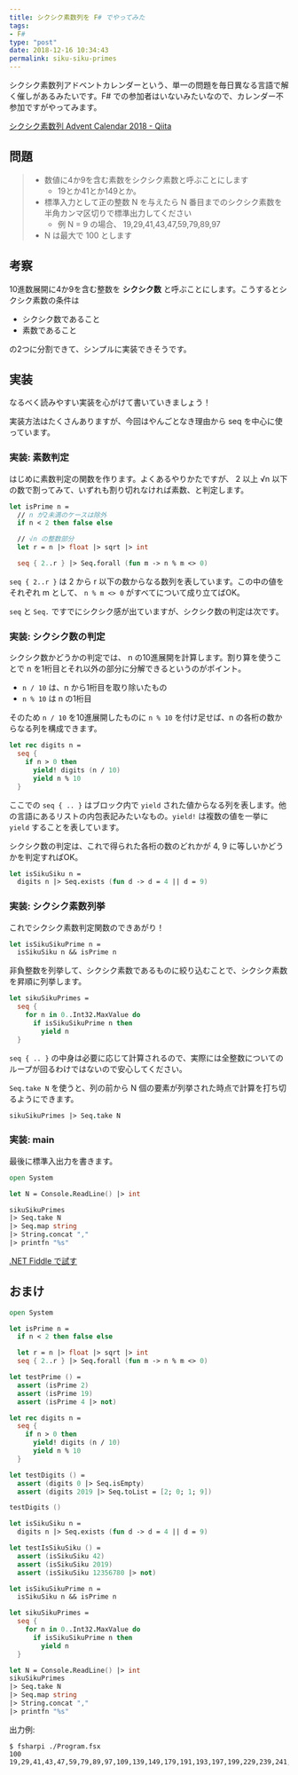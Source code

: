 ```yaml
---
title: シクシク素数列を F# でやってみた
tags:
- F#
type: "post"
date: 2018-12-16 10:34:43
permalink: siku-siku-primes
---
```


シクシク素数列アドベントカレンダーという、単一の問題を毎日異なる言語で解く催しがあるみたいです。F# での参加者はいないみたいなので、カレンダー不参加ですがやってみます。

[シクシク素数列 Advent Calendar 2018 - Qiita](https://qiita.com/advent-calendar/2018/4949prime-series)

## 問題

> - 数値に4か9を含む素数をシクシク素数と呼ぶことにします
>     - 19とか41とか149とか。
> - 標準入力として正の整数 N を与えたら N 番目までのシクシク素数を半角カンマ区切りで標準出力してください
>     - 例 N = 9 の場合、 19,29,41,43,47,59,79,89,97
> - N は最大で 100 とします

## 考察

10進数展開に4か9を含む整数を **シクシク数** と呼ぶことにします。こうするとシクシク素数の条件は

- シクシク数であること
- 素数であること

の2つに分割できて、シンプルに実装できそうです。

## 実装

なるべく読みやすい実装を心がけて書いていきましょう！

実装方法はたくさんありますが、今回はやんごとなき理由から seq を中心に使っています。

### 実装: 素数判定

はじめに素数判定の関数を作ります。よくあるやりかたですが、 2 以上 √n 以下の数で割ってみて、いずれも割り切れなければ素数、と判定します。

```fsharp
let isPrime n =
  // n が2未満のケースは除外
  if n < 2 then false else

  // √n の整数部分
  let r = n |> float |> sqrt |> int

  seq { 2..r } |> Seq.forall (fun m -> n % m <> 0)
```

`seq { 2..r }` は 2 から r 以下の数からなる数列を表しています。この中の値をそれぞれ m として、 `n % m <> 0` がすべてについて成り立てばOK。

`seq` と `Seq.` ですでにシクシク感が出ていますが、シクシク数の判定は次です。

### 実装: シクシク数の判定

シクシク数かどうかの判定では、 n の10進展開を計算します。割り算を使うことで n を1桁目とそれ以外の部分に分解できるというのがポイント。

- `n / 10` は、n から1桁目を取り除いたもの
- `n % 10` は n の1桁目

そのため `n / 10` を10進展開したものに `n % 10` を付け足せば、n の各桁の数からなる列を構成できます。

```fsharp
let rec digits n =
  seq {
    if n > 0 then
      yield! digits (n / 10)
      yield n % 10
  }
```

ここでの `seq { .. }` はブロック内で `yield` された値からなる列を表します。他の言語にあるリストの内包表記みたいなもの。`yield!` は複数の値を一挙に `yield` することを表しています。

シクシク数の判定は、これで得られた各桁の数のどれかが 4, 9 に等しいかどうかを判定すればOK。

```fsharp
let isSikuSiku n =
  digits n |> Seq.exists (fun d -> d = 4 || d = 9)
```

### 実装: シクシク素数列挙

これでシクシク素数判定関数のできあがり！

```fsharp
let isSikuSikuPrime n =
  isSikuSiku n && isPrime n
```

非負整数を列挙して、シクシク素数であるものに絞り込むことで、シクシク素数を昇順に列挙します。

```fsharp
let sikuSikuPrimes =
  seq {
    for n in 0..Int32.MaxValue do
      if isSikuSikuPrime n then
        yield n
  }
```

`seq { .. }` の中身は必要に応じて計算されるので、実際には全整数についてのループが回るわけではないので安心してください。

`Seq.take N` を使うと、列の前から N 個の要素が列挙された時点で計算を打ち切るようにできます。

```fsharp
sikuSikuPrimes |> Seq.take N
```

### 実装: main

最後に標準入出力を書きます。

```fsharp
open System

let N = Console.ReadLine() |> int

sikuSikuPrimes
|> Seq.take N
|> Seq.map string
|> String.concat ","
|> printfn "%s"
```

[.NET Fiddle で試す](https://dotnetfiddle.net/mIJ1qY)

## おまけ

```fsharp
open System

let isPrime n =
  if n < 2 then false else

  let r = n |> float |> sqrt |> int
  seq { 2..r } |> Seq.forall (fun m -> n % m <> 0)

let testPrime () =
  assert (isPrime 2)
  assert (isPrime 19)
  assert (isPrime 4 |> not)

let rec digits n =
  seq {
    if n > 0 then
      yield! digits (n / 10)
      yield n % 10
  }

let testDigits () =
  assert (digits 0 |> Seq.isEmpty)
  assert (digits 2019 |> Seq.toList = [2; 0; 1; 9])

testDigits ()

let isSikuSiku n =
  digits n |> Seq.exists (fun d -> d = 4 || d = 9)

let testIsSikuSiku () =
  assert (isSikuSiku 42)
  assert (isSikuSiku 2019)
  assert (isSikuSiku 12356780 |> not)

let isSikuSikuPrime n =
  isSikuSiku n && isPrime n

let sikuSikuPrimes =
  seq {
    for n in 0..Int32.MaxValue do
      if isSikuSikuPrime n then
        yield n
  }

let N = Console.ReadLine() |> int
sikuSikuPrimes
|> Seq.take N
|> Seq.map string
|> String.concat ","
|> printfn "%s"
```

出力例:

```
$ fsharpi ./Program.fsx
100
19,29,41,43,47,59,79,89,97,109,139,149,179,191,193,197,199,229,239,241,269,293,347,349,359,379,389,397,401,409,419,421,431,433,439,443,449,457,461,463,467,479,487,491,499,509,541,547,569,593,599,619,641,643,647,659,691,709,719,739,743,769,797,809,829,839,859,907,911,919,929,937,941,947,953,967,971,977,983,991,997,1009,1019,1039,1049,1069,1091,1093,1097,1109,1129,1193,1229,1249,1259,1279,1289,1291,1297,1319
```
